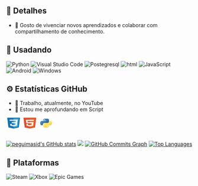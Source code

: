 
## 🍱 Detalhes
- 🤗 Gosto de vivenciar novos aprendizados e colaborar com compartilhamento de conhecimento.
## 🔔 Usadando
![Python](https://img.shields.io/badge/Python-3776AB?style=for-the-badge&logo=python&logoColor=white)
![Visual Studio Code](https://img.shields.io/badge/Visual_Studio-5C2D91?style=for-the-badge&logo=visual%20studio&logoColor=white)
![Postegresql](https://img.shields.io/badge/PostgreSQL-316192?style=for-the-badge&logo=postgresql&logoColor=white)
![html](https://img.shields.io/badge/HTML5-E34F26?style=for-the-badge&logo=html5&logoColor=white)
![JavaScript](https://img.shields.io/badge/JavaScript-323330?style=for-the-badge&logo=javascript&logoColor=F7DF1E)
![Android](https://img.shields.io/badge/Android-3DDC84?style=for-the-badge&logo=android&logoColor=white)
![Windows](https://img.shields.io/badge/Windows-0078D6?style=for-the-badge&logo=windows&logoColor=white)
## ⚙️ Estatísticas GitHub
- 🔭 Trabalho, atualmente, no YouTube 
- 🌱 Estou me aprofundando em Script

<div style="display: inline_block">
 <img align="center" alt="CSS" height="30" width="40" src="https://raw.githubusercontent.com/devicons/devicon/master/icons/css3/css3-original.svg">
 <img align="center" alt="HTML" height="30" width="40" src="https://raw.githubusercontent.com/devicons/devicon/master/icons/html5/html5-original.svg">
 <img align="center" alt="Python" height="30" width="40" src="https://raw.githubusercontent.com/devicons/devicon/master/icons/python/python-original.svg">
</div><br>

<a href="http://www.github.com/peguimasid"><img src="https://github-readme-stats-peguimasid.vercel.app/api?username=RataqueBots&show_icons=true&hide=&count_private=true&title_color=3382ed&text_color=ffffff&icon_color=3382ed&bg_color=171717&hide_border=true&show_icons=true" alt="peguimasid's GitHub stats" /></a>
<a href="http://www.github.com/RataqueBots"><img src="https://github-readme-streak-stats.herokuapp.com/?user=RataqueBots&stroke=ffffff&background=171717&ring=3382ed&fire=3382ed&currStreakNum=ffffff&currStreakLabel=3382ed&sideNums=ffffff&sideLabels=ffffff&dates=ffffff&hide_border=true" /></a>
<a href="http://www.github.com/RataqueBots"><img src="https://activity-graph.herokuapp.com/graph?username=RataqueBots&bg_color=171717&color=ffffff&line=3382ed&point=ffffff&area_color=171717&area=true&hide_border=true&custom_title=GitHub%20Commits%20Graph" alt="GitHub Commits Graph" /></a>
<a href="https://github.com/RataqueBots" align="left"><img src="https://github-readme-stats-peguimasid.vercel.app/api/top-langs/?username=RataqueBots&layout=compact&title_color=3382ed&text_color=ffffff&icon_color=3382ed&bg_color=171717&hide_border=true&locale=en&custom_title=Top%20%Languages" alt="Top Languages" /></a>

## 📣 Plataformas 
![Steam](https://img.shields.io/badge/Steam-000000?style=for-the-badge&logo=steam&logoColor=white)
![Xbox](https://img.shields.io/badge/Xbox-107C10?style=for-the-badge&logo=xbox&logoColor=white)
![Epic Games](https://img.shields.io/badge/Epic%20Games-313131?style=for-the-badge&logo=Epic%20Games&logoColor=white)


